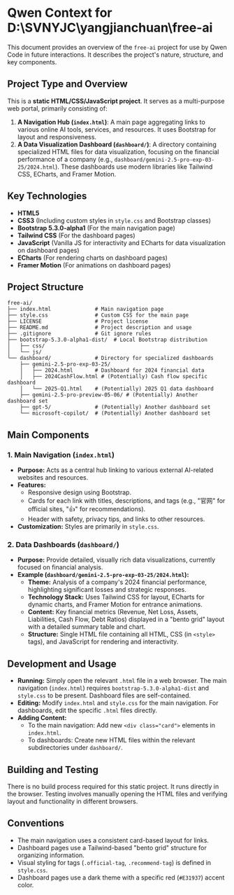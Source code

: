 # Qwen Context for D:\SVNYJC\yangjianchuan\free-ai

This document provides an overview of the `free-ai` project for use by Qwen Code in future interactions. It describes the project's nature, structure, and key components.

## Project Type and Overview

This is a **static HTML/CSS/JavaScript project**. It serves as a multi-purpose web portal, primarily consisting of:

1.  **A Navigation Hub (`index.html`)**: A main page aggregating links to various online AI tools, services, and resources. It uses Bootstrap for layout and responsiveness.
2.  **A Data Visualization Dashboard (`dashboard/`)**: A directory containing specialized HTML files for data visualization, focusing on the financial performance of a company (e.g., `dashboard/gemini-2.5-pro-exp-03-25/2024.html`). These dashboards use modern libraries like Tailwind CSS, ECharts, and Framer Motion.

## Key Technologies

*   **HTML5**
*   **CSS3** (Including custom styles in `style.css` and Bootstrap classes)
*   **Bootstrap 5.3.0-alpha1** (For the main navigation page)
*   **Tailwind CSS** (For the dashboard pages)
*   **JavaScript** (Vanilla JS for interactivity and ECharts for data visualization on dashboard pages)
*   **ECharts** (For rendering charts on dashboard pages)
*   **Framer Motion** (For animations on dashboard pages)

## Project Structure

```
free-ai/
├── index.html              # Main navigation page
├── style.css               # Custom CSS for the main page
├── LICENSE                 # Project license
├── README.md               # Project description and usage
├── .gitignore              # Git ignore rules
├── bootstrap-5.3.0-alpha1-dist/  # Local Bootstrap distribution
│   ├── css/
│   └── js/
└── dashboard/              # Directory for specialized dashboards
    ├── gemini-2.5-pro-exp-03-25/
    │   ├── 2024.html       # Dashboard for 2024 financial data
    │   ├── 2024CashFlow.html # (Potentially) Cash flow specific dashboard
    │   └── 2025-Q1.html    # (Potentially) 2025 Q1 data dashboard
    ├── gemini-2.5-pro-preview-05-06/ # (Potentially) Another dashboard set
    ├── gpt-5/              # (Potentially) Another dashboard set
    └── microsoft-copilot/  # (Potentially) Another dashboard set
```

## Main Components

### 1. Main Navigation (`index.html`)

*   **Purpose:** Acts as a central hub linking to various external AI-related websites and resources.
*   **Features:**
    *   Responsive design using Bootstrap.
    *   Cards for each link with titles, descriptions, and tags (e.g., "官网" for official sites, "👍" for recommendations).
    *   Header with safety, privacy tips, and links to other resources.
*   **Customization:** Styles are primarily in `style.css`.

### 2. Data Dashboards (`dashboard/`)

*   **Purpose:** Provide detailed, visually rich data visualizations, currently focused on financial analysis.
*   **Example (`dashboard/gemini-2.5-pro-exp-03-25/2024.html`):**
    *   **Theme:** Analysis of a company's 2024 financial performance, highlighting significant losses and strategic responses.
    *   **Technology Stack:** Uses Tailwind CSS for layout, ECharts for dynamic charts, and Framer Motion for entrance animations.
    *   **Content:** Key financial metrics (Revenue, Net Loss, Assets, Liabilities, Cash Flow, Debt Ratios) displayed in a "bento grid" layout with a detailed summary table and chart.
    *   **Structure:** Single HTML file containing all HTML, CSS (in `<style>` tags), and JavaScript for rendering and interactivity.

## Development and Usage

*   **Running:** Simply open the relevant `.html` file in a web browser. The main navigation (`index.html`) requires `bootstrap-5.3.0-alpha1-dist` and `style.css` to be present. Dashboard files are self-contained.
*   **Editing:** Modify `index.html` and `style.css` for the main navigation. For dashboards, edit the specific `.html` files directly.
*   **Adding Content:**
    *   To the main navigation: Add new `<div class="card">` elements in `index.html`.
    *   To dashboards: Create new HTML files within the relevant subdirectories under `dashboard/`.

## Building and Testing

There is no build process required for this static project. It runs directly in the browser. Testing involves manually opening the HTML files and verifying layout and functionality in different browsers.

## Conventions

*   The main navigation uses a consistent card-based layout for links.
*   Dashboard pages use a Tailwind-based "bento grid" structure for organizing information.
*   Visual styling for tags (`.official-tag`, `.recommend-tag`) is defined in `style.css`.
*   Dashboard pages use a dark theme with a specific red (`#E31937`) accent color.
